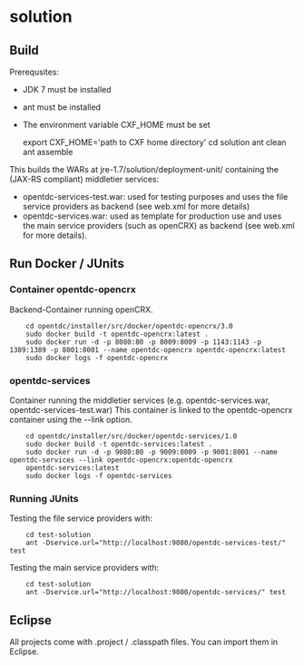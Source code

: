 # solution

## Build

Prerequsites:
* JDK 7 must be installed
* ant must be installed
* The environment variable CXF_HOME must be set

    export CXF_HOME='path to CXF home directory'
		cd solution
		ant clean
		ant assemble

This builds the WARs at jre-1.7/solution/deployment-unit/ containing
the (JAX-RS compliant) middletier services:

* opentdc-services-test.war: used for testing purposes and uses the 
  file service providers as backend (see web.xml for more details)
* opentdc-services.war: used as template for production use and uses
  the main service providers (such as openCRX) as backend (see web.xml
  for more details).

## Run Docker / JUnits

### Container opentdc-opencrx

Backend-Container running openCRX.

		cd opentdc/installer/src/docker/opentdc-opencrx/3.0
		sudo docker build -t opentdc-opencrx:latest .
		sudo docker run -d -p 8080:80 -p 8009:8009 -p 1143:1143 -p 1389:1389 -p 8001:8001 --name opentdc-opencrx opentdc-opencrx:latest
		sudo docker logs -f opentdc-opencrx

### opentdc-services

Container running the middletier services (e.g. opentdc-services.war, opentdc-services-test.war)
This container is linked to the opentdc-opencrx container using the --link option.

		cd opentdc/installer/src/docker/opentdc-services/1.0
		sudo docker build -t opentdc-services:latest .
		sudo docker run -d -p 9080:80 -p 9009:8009 -p 9001:8001 --name opentdc-services --link opentdc-opencrx:opentdc-opencrx
		opentdc-services:latest
		sudo docker logs -f opentdc-services

### Running JUnits

Testing the file service providers with:

		cd test-solution
		ant -Dservice.url="http://localhost:9080/opentdc-services-test/" test

Testing the main service providers with:

		cd test-solution
		ant -Dservice.url="http://localhost:9080/opentdc-services/" test

## Eclipse

All projects come with .project / .classpath files. You can import them in
Eclipse.
